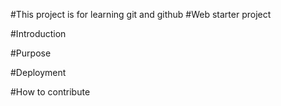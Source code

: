 #This project is for learning git and github
#Web starter project

#Introduction

#Purpose

#Deployment

#How to contribute